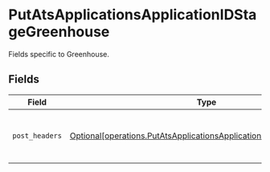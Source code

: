 # PutAtsApplicationsApplicationIDStageGreenhouse

Fields specific to Greenhouse.


## Fields

| Field                                                                                                                                              | Type                                                                                                                                               | Required                                                                                                                                           | Description                                                                                                                                        |
| -------------------------------------------------------------------------------------------------------------------------------------------------- | -------------------------------------------------------------------------------------------------------------------------------------------------- | -------------------------------------------------------------------------------------------------------------------------------------------------- | -------------------------------------------------------------------------------------------------------------------------------------------------- |
| `post_headers`                                                                                                                                     | [Optional[operations.PutAtsApplicationsApplicationIDStagePostHeaders]](../../models/operations/putatsapplicationsapplicationidstagepostheaders.md) | :heavy_minus_sign:                                                                                                                                 | Headers we will pass with `POST` requests to Greenhouse.                                                                                           |